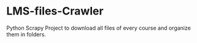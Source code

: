 # LMS-files-Crawler
Python Scrapy Project to download all files of every course and organize them in folders.
